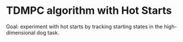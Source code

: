 # TDMPC algorithm with Hot Starts

Goal: experiment with hot starts by tracking starting states in the high-dimensional dog task.